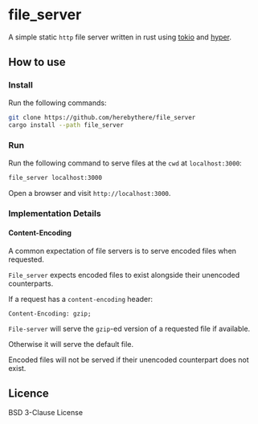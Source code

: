 # file_server

A simple static `http` file server written in rust using [tokio](https://tokio.rs/) and
[hyper](https://hyper.rs/).

## How to use

### Install

Run the following commands:

```sh
git clone https://github.com/herebythere/file_server
cargo install --path file_server
```

### Run 

Run the following command to serve files at the `cwd` at `localhost:3000`:

```sh
file_server localhost:3000
```

Open a browser and visit `http://localhost:3000`.

### Implementation Details

#### Content-Encoding

A common expectation of file servers is to serve encoded files when requested.

`File_server` expects encoded files to exist alongside their unencoded counterparts.

If a request has a `content-encoding` header:

```
Content-Encoding: gzip;
```

`File-server` will serve the `gzip`-ed version of a requested file if available.

Otherwise it will serve the default file.

Encoded files will not be served if their unencoded counterpart does not exist.

## Licence

BSD 3-Clause License
